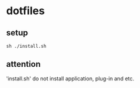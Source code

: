 # dotfiles

## setup

``sh
./install.sh
``

## attention

'install.sh' do not install application, plug-in and etc.
